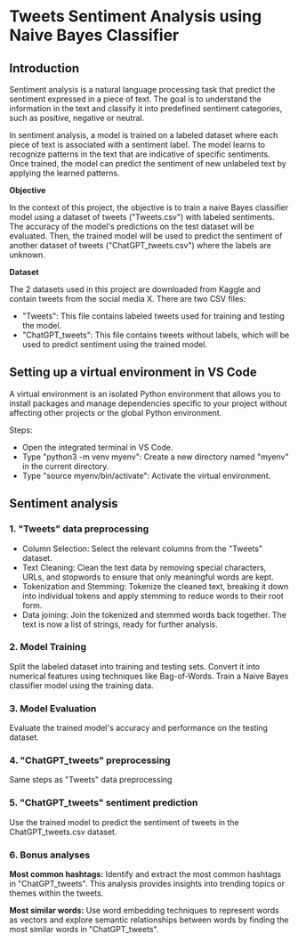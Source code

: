 # Tweets Sentiment Analysis using Naive Bayes Classifier

## Introduction

Sentiment analysis is a natural language processing task that predict the sentiment expressed in a piece of text. The goal is to understand the information in the text and classify it into predefined sentiment categories, such as positive, negative or neutral.

In sentiment analysis, a model is trained on a labeled dataset where each piece of text is associated with a sentiment label. The model learns to recognize patterns in the text that are indicative of specific sentiments. Once trained, the model can predict the sentiment of new unlabeled text by applying the learned patterns.

**Objective**

In the context of this project, the objective is to train a naive Bayes classifier model using a dataset of tweets ("Tweets.csv") with labeled sentiments. The accuracy of the model's predictions on the test dataset will be evaluated. Then, the trained model will be used to predict the sentiment of another dataset of tweets ("ChatGPT_tweets.csv") where the labels are unknown. 

**Dataset**

The 2 datasets used in this project are downloaded from Kaggle and contain tweets from the social media X.
There are two CSV files:
- "Tweets": This file contains labeled tweets used for training and testing the model.
- "ChatGPT_tweets": This file contains tweets without labels, which will be used to predict sentiment using the trained model.


## Setting up a virtual environment in VS Code

A virtual environment is an isolated Python environment that allows you to install packages and manage dependencies specific to your project without affecting other projects or the global Python environment. 

Steps:
- Open the integrated terminal in VS Code.
- Type "python3 -m venv myenv": Create a new directory named "myenv" in the current directory.
- Type "source myenv/bin/activate": Activate the virtual environment.


## Sentiment analysis

### 1. "Tweets" data preprocessing

- Column Selection: Select the relevant columns from the "Tweets" dataset.
- Text Cleaning: Clean the text data by removing special characters, URLs, and stopwords to ensure that only meaningful words are kept.
- Tokenization and Stemming: Tokenize the cleaned text, breaking it down into individual tokens and apply stemming to reduce words to their root form.
- Data joining: Join the tokenized and stemmed words back together. The text is now a list of strings, ready for further analysis.

### 2. Model Training

Split the labeled dataset into training and testing sets.
Convert it into numerical features using techniques like Bag-of-Words.
Train a Naive Bayes classifier model using the training data.

### 3. Model Evaluation
Evaluate the trained model's accuracy and performance on the testing dataset.

### 4. "ChatGPT_tweets" preprocessing

Same steps as "Tweets" data preprocessing

### 5. "ChatGPT_tweets" sentiment prediction

Use the trained model to predict the sentiment of tweets in the ChatGPT_tweets.csv dataset.

### 6. Bonus analyses

**Most common hashtags:** Identify and extract the most common hashtags in "ChatGPT_tweets". This analysis provides insights into trending topics or themes within the tweets.

**Most similar words:** Use word embedding techniques to represent words as vectors and explore semantic relationships between words by finding the most similar words in "ChatGPT_tweets".
